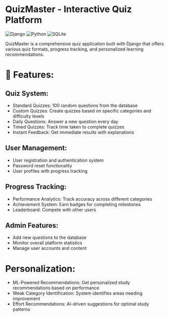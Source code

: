 # QuizMaster - Interactive Quiz Platform
![Django](https://img.shields.io/badge/Django-092E20?style=for-the-badge&logo=django&logoColor=green)
![Python](https://img.shields.io/badge/Python-FFD43B?style=for-the-badge&logo=python&logoColor=blue)
![SQLite](https://img.shields.io/badge/SQLite-07405E?style=for-the-badge&logo=sqlite&logoColor=white)

QuizMaster is a comprehensive quiz application built with Django that offers various quiz formats, progress tracking, and personalized learning recommendations.

# 🌟 Features:
## Quiz System:
- Standard Quizzes: 100 random questions from the database
- Custom Quizzes: Create quizzes based on specific categories and difficulty levels
- Daily Questions: Answer a new question every day
- Timed Quizzes: Track time taken to complete quizzes
- Instant Feedback: Get immediate results with explanations
## User Management:
- User registration and authentication system
- Password reset functionality
- User profiles with progress tracking
## Progress Tracking:
- Performance Analytics: Track accuracy across different categories
- Achievement System: Earn badges for completing milestones
- Leaderboard: Compete with other users
## Admin Features:
- Add new questions to the database
- Monitor overall platform statistics
- Manage user accounts and content
# Personalization:
- ML-Powered Recommendations: Get personalized study recommendations based on performance
- Weak Category Identification: System identifies areas needing improvement
- Effort Recommendations: AI-driven suggestions for optimal study patterns

